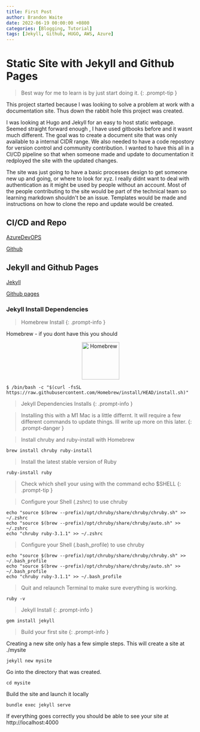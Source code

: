 ```yaml
---
title: First Post
author: Brandon Waite
date: 2022-06-19 00:00:00 +0800
categories: [Blogging, Tutorial]
tags: [Jekyll, Github, HUGO, AWS, Azure]
---
```


# Static Site with Jekyll and Github Pages

> Best way for me to learn is by just start doing it.
{: .prompt-tip }

This project started because I was looking to solve a problem at work with a documentation site. Thus down the rabbit hole this project was created. 

I was looking at Hugo and Jekyll for an easy to host static webpage. Seemed straight forward enough , I have used gitbooks before and it wasnt much different. The goal was to create a document site that was only available to a internal CIDR range. We also needed to have a code repostory for version control and community contribution. I wanted to have this all in a CI/CD pipeline so that when someone made and update to documentation it redployed the site with the updated changes. 

The site was just going to have a basic processes design to get someone new up and going, or where to look for xyz. I really didnt want to deal with authentication as it might be used by people without an account. Most of the people contributing to the site would be part of the technical team so learning markdown shouldn't be an issue. Templates would be made and instructions on how to clone the repo and update would be created. 

## CI/CD and Repo

[AzureDevOPS](https://azure.dev.com)

[Github](https://github.com/)

## Jekyll and Github Pages

[Jekyll](https://jekyllrb.com/)

[Github pages](https://pages.github.com/)

### Jekyll Install Dependencies


>Homebrew Install 
{: .prompt-info }

Homebrew - if you dont have this you should

<div style="text-align: center">
<img src="https://brew.sh/assets/img/homebrew-256x256.png" alt="Homebrew" width="100"/>
</div>

```
$ /bin/bash -c "$(curl -fsSL https://raw.githubusercontent.com/Homebrew/install/HEAD/install.sh)"
```

>Jekyll Dependencies Installs 
{: .prompt-info }

>Installing this with a M1 Mac is a little differnt. It will require a few different commands to update things. Ill write up more on this later.
{: .prompt-danger }

>Install chruby and ruby-install with Homebrew

```
brew install chruby ruby-install
```
>Install the latest stable version of Ruby

```
ruby-install ruby
```

>Check which shell your using with the command echo $SHELL
{: .prompt-tip }

>Configure your Shell (.zshrc) to use chruby
```
echo "source $(brew --prefix)/opt/chruby/share/chruby/chruby.sh" >> ~/.zshrc
echo "source $(brew --prefix)/opt/chruby/share/chruby/auto.sh" >> ~/.zshrc
echo "chruby ruby-3.1.1" >> ~/.zshrc
```
>Configure your Shell (.bash_profile) to use chruby

```
echo "source $(brew --prefix)/opt/chruby/share/chruby/chruby.sh" >> ~/.bash_profile
echo "source $(brew --prefix)/opt/chruby/share/chruby/auto.sh" >> ~/.bash_profile
echo "chruby ruby-3.1.1" >> ~/.bash_profile
```
>Quit and relaunch Terminal to make sure everything is working.
```
ruby -v
```

>Jekyll Install 
{: .prompt-info }

```
gem install jekyll
```
>Build your first site 
{: .prompt-info }

Creating a new site only has a few simple steps. This will create a site at ./mysite

```
jekyll new mysite
```

Go into the directory that was created.

```
cd mysite
```

Build the site and launch it locally

```
bundle exec jekyll serve
```

If everything goes correctly you should be able to see your site at http://localhost:4000
